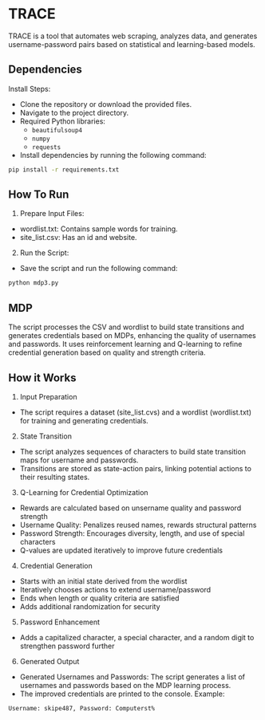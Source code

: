 # TRACE

TRACE is a tool that automates web scraping, analyzes data, and generates username-password pairs based on statistical and learning-based models.

## Dependencies

Install Steps:
-	Clone the repository or download the provided files.
-	Navigate to the project directory.
- Required Python libraries:
  - `beautifulsoup4`
  - `numpy`
  - `requests`
- Install dependencies by running the following command: 
```bash
pip install -r requirements.txt
```

## How To Run
1.	Prepare Input Files:
-	wordlist.txt: Contains sample words for training.
-	site_list.csv: Has an id and website.
2.	Run the Script:
-	Save the script and run the following command:
```bash
python mdp3.py
```
## MDP 
The script processes the CSV and wordlist to build state transitions and generates credentials based on MDPs, enhancing the quality of usernames and passwords. It uses reinforcement learning and Q-learning to refine credential generation based on quality and strength criteria.

## How it Works
1. Input Preparation
- The script requires a dataset (site_list.cvs) and a wordlist (wordlist.txt) for training and generating credentials.
2. State Transition
- The script analyzes sequences of characters to build state transition maps for username and passwords.
- Transitions are stored as state-action pairs, linking potential actions to their resulting states.
3. Q-Learning for Credential Optimization
- Rewards are calculated based on unsername quality and password strength
- Username Quality: Penalizes reused names, rewards structural patterns
- Password Strength: Encourages diversity, length, and use of special characters
- Q-values are updated iteratively to improve future credentials
4. Credential Generation
- Starts with an initial state derived from the wordlist
- Iteratively chooses actions to extend username/password
- Ends when length or quality criteria are satisfied
- Adds additional randomization for security
5. Password Enhancement
- Adds a capitalized character, a special character, and a random digit to strengthen password further
6. Generated Output
-	Generated Usernames and Passwords: The script generates a list of usernames and passwords based on the MDP learning process.
-	The improved credentials are printed to the console.
Example: 
```bash
Username: skipe487, Password: Computerst%
```
